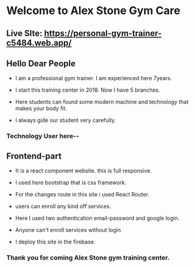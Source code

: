 # Welcome to Alex Stone Gym Care

## Live SIte: https://personal-gym-trainer-c5484.web.app/


## Hello Dear People


* I am a professional gym trainer. I am experienced here 7years.



* I start this training center in 2018. Now I have 5 branches.



* Here students can found some modern machine and technology that makes your body fit.



* I always gide our student very carefully.


### Technology User here--

## Frontend-part
* It is  a react component website. this is full responsive.



* I used here bootstrap that is css framework.



* For the changes route in this site i used React Router.


* users can enroll any kind off services.

* Here I used two authentication email-password and google login.


* Anyone can't enroll services without login


* I deploy this site in the firebase.



###  Thank you for coming Alex Stone gym training center.
